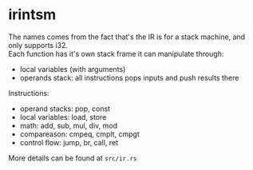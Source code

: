 
# irintsm

The names comes from the fact that's the IR is for a stack machine, and only supports i32.  
Each function has it's own stack frame it can manipulate through:
- local variables (with arguments)
- operands stack: all instructions pops inputs and push results there

Instructions:
- operand stacks: pop, const
- local variables: load, store
- math: add, sub, mul, div, mod
- compareason: cmpeq, cmplt, cmpgt
- control flow: jump, br, call, ret

More details can be found at `src/ir.rs`
